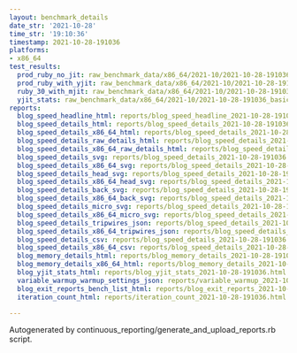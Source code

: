 ```yaml
---
layout: benchmark_details
date_str: '2021-10-28'
time_str: '19:10:36'
timestamp: 2021-10-28-191036
platforms:
- x86_64
test_results:
  prod_ruby_no_jit: raw_benchmark_data/x86_64/2021-10/2021-10-28-191036_basic_benchmark_prod_ruby_no_jit.json
  prod_ruby_with_yjit: raw_benchmark_data/x86_64/2021-10/2021-10-28-191036_basic_benchmark_prod_ruby_with_yjit.json
  ruby_30_with_mjit: raw_benchmark_data/x86_64/2021-10/2021-10-28-191036_basic_benchmark_ruby_30_with_mjit.json
  yjit_stats: raw_benchmark_data/x86_64/2021-10/2021-10-28-191036_basic_benchmark_yjit_stats.json
reports:
  blog_speed_headline_html: reports/blog_speed_headline_2021-10-28-191036.html
  blog_speed_details_html: reports/blog_speed_details_2021-10-28-191036.html
  blog_speed_details_x86_64_html: reports/blog_speed_details_2021-10-28-191036.x86_64.html
  blog_speed_details_raw_details_html: reports/blog_speed_details_2021-10-28-191036.raw_details.html
  blog_speed_details_x86_64_raw_details_html: reports/blog_speed_details_2021-10-28-191036.x86_64.raw_details.html
  blog_speed_details_svg: reports/blog_speed_details_2021-10-28-191036.svg
  blog_speed_details_x86_64_svg: reports/blog_speed_details_2021-10-28-191036.x86_64.svg
  blog_speed_details_head_svg: reports/blog_speed_details_2021-10-28-191036.head.svg
  blog_speed_details_x86_64_head_svg: reports/blog_speed_details_2021-10-28-191036.x86_64.head.svg
  blog_speed_details_back_svg: reports/blog_speed_details_2021-10-28-191036.back.svg
  blog_speed_details_x86_64_back_svg: reports/blog_speed_details_2021-10-28-191036.x86_64.back.svg
  blog_speed_details_micro_svg: reports/blog_speed_details_2021-10-28-191036.micro.svg
  blog_speed_details_x86_64_micro_svg: reports/blog_speed_details_2021-10-28-191036.x86_64.micro.svg
  blog_speed_details_tripwires_json: reports/blog_speed_details_2021-10-28-191036.tripwires.json
  blog_speed_details_x86_64_tripwires_json: reports/blog_speed_details_2021-10-28-191036.x86_64.tripwires.json
  blog_speed_details_csv: reports/blog_speed_details_2021-10-28-191036.csv
  blog_speed_details_x86_64_csv: reports/blog_speed_details_2021-10-28-191036.x86_64.csv
  blog_memory_details_html: reports/blog_memory_details_2021-10-28-191036.html
  blog_memory_details_x86_64_html: reports/blog_memory_details_2021-10-28-191036.x86_64.html
  blog_yjit_stats_html: reports/blog_yjit_stats_2021-10-28-191036.html
  variable_warmup_warmup_settings_json: reports/variable_warmup_2021-10-28-191036.warmup_settings.json
  blog_exit_reports_bench_list_html: reports/blog_exit_reports_2021-10-28-191036.bench_list.html
  iteration_count_html: reports/iteration_count_2021-10-28-191036.html

---
```

Autogenerated by continuous_reporting/generate_and_upload_reports.rb script.
